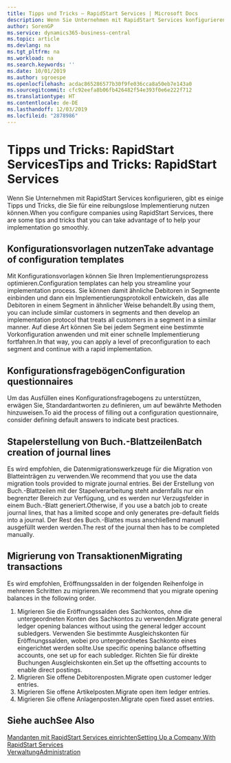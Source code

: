 ```yaml
---
title: Tipps und Tricks – RapidStart Services | Microsoft Docs
description: Wenn Sie Unternehmen mit RapidStart Services konfigurieren, gibt es einige Tipps und Tricks, die Sie für eine reibungslose Implementierung nutzen können.
author: SorenGP
ms.service: dynamics365-business-central
ms.topic: article
ms.devlang: na
ms.tgt_pltfrm: na
ms.workload: na
ms.search.keywords: ''
ms.date: 10/01/2019
ms.author: sgroespe
ms.openlocfilehash: acdac865286577b30f9fe036cca8a50eb7e143a0
ms.sourcegitcommit: cfc92eefa8b06fb426482f54e393f0e6e222f712
ms.translationtype: HT
ms.contentlocale: de-DE
ms.lasthandoff: 12/03/2019
ms.locfileid: "2878986"
---
```

# <a name="tips-and-tricks-rapidstart-services"></a><span data-ttu-id="dc5d2-103">Tipps und Tricks: RapidStart Services</span><span class="sxs-lookup"><span data-stu-id="dc5d2-103">Tips and Tricks: RapidStart Services</span></span>
<span data-ttu-id="dc5d2-104">Wenn Sie Unternehmen mit RapidStart Services konfigurieren, gibt es einige Tipps und Tricks, die Sie für eine reibungslose Implementierung nutzen können.</span><span class="sxs-lookup"><span data-stu-id="dc5d2-104">When you configure companies using RapidStart Services, there are some tips and tricks that you can take advantage of to help your implementation go smoothly.</span></span>  

## <a name="take-advantage-of-configuration-templates"></a><span data-ttu-id="dc5d2-105">Konfigurationsvorlagen nutzen</span><span class="sxs-lookup"><span data-stu-id="dc5d2-105">Take advantage of configuration templates</span></span>  
<span data-ttu-id="dc5d2-106">Mit Konfigurationsvorlagen können Sie Ihren Implementierungsprozess optimieren.</span><span class="sxs-lookup"><span data-stu-id="dc5d2-106">Configuration templates can help you streamline your implementation process.</span></span> <span data-ttu-id="dc5d2-107">Sie können damit ähnliche Debitoren in Segmente einbinden und dann ein Implementierungsprotokoll entwickeln, das alle Debitoren in einem Segment in ähnlicher Weise behandelt.</span><span class="sxs-lookup"><span data-stu-id="dc5d2-107">By using them, you can include similar customers in segments and then develop an implementation protocol that treats all customers in a segment in a similar manner.</span></span> <span data-ttu-id="dc5d2-108">Auf diese Art können Sie bei jedem Segment eine bestimmte Vorkonfiguration anwenden und mit einer schnelle Implementierung fortfahren.</span><span class="sxs-lookup"><span data-stu-id="dc5d2-108">In that way, you can apply a level of preconfiguration to each segment and continue with a rapid implementation.</span></span>  

## <a name="configuration-questionnaires"></a><span data-ttu-id="dc5d2-109">Konfigurationsfragebögen</span><span class="sxs-lookup"><span data-stu-id="dc5d2-109">Configuration questionnaires</span></span>  
<span data-ttu-id="dc5d2-110">Um das Ausfüllen eines Konfigurationsfragebogens zu unterstützen, erwägen Sie, Standardantworten zu definieren, um auf bewährte Methoden hinzuweisen.</span><span class="sxs-lookup"><span data-stu-id="dc5d2-110">To aid the process of filling out a configuration questionnaire, consider defining default answers to indicate best practices.</span></span>  

## <a name="batch-creation-of-journal-lines"></a><span data-ttu-id="dc5d2-111">Stapelerstellung von Buch.-Blattzeilen</span><span class="sxs-lookup"><span data-stu-id="dc5d2-111">Batch creation of journal lines</span></span>  
<span data-ttu-id="dc5d2-112">Es wird empfohlen, die Datenmigrationswerkzeuge für die Migration von Blatteinträgen zu verwenden.</span><span class="sxs-lookup"><span data-stu-id="dc5d2-112">We recommend that you use the data migration tools provided to migrate journal entries.</span></span> <span data-ttu-id="dc5d2-113">Bei der Erstellung von Buch.-Blattzeilen mit der Stapelverarbeitung steht andernfalls nur ein begrenzter Bereich zur Verfügung, und es werden nur Verzugsfelder in einem Buch.-Blatt generiert.</span><span class="sxs-lookup"><span data-stu-id="dc5d2-113">Otherwise, if you use a batch job to create journal lines, that has a limited scope and only generates pre-default fields into a journal.</span></span> <span data-ttu-id="dc5d2-114">Der Rest des Buch.-Blattes muss anschließend manuell ausgefüllt werden werden.</span><span class="sxs-lookup"><span data-stu-id="dc5d2-114">The rest of the journal then has to be completed manually.</span></span>  

## <a name="migrating-transactions"></a><span data-ttu-id="dc5d2-115">Migrierung von Transaktionen</span><span class="sxs-lookup"><span data-stu-id="dc5d2-115">Migrating transactions</span></span>  
<span data-ttu-id="dc5d2-116">Es wird empfohlen, Eröffnungssalden in der folgenden Reihenfolge in mehreren Schritten zu migrieren.</span><span class="sxs-lookup"><span data-stu-id="dc5d2-116">We recommend that you migrate opening balances in the following order.</span></span>  

1.  <span data-ttu-id="dc5d2-117">Migrieren Sie die Eröffnungssalden des Sachkontos, ohne die untergeordneten Konten des Sachkontos zu verwenden.</span><span class="sxs-lookup"><span data-stu-id="dc5d2-117">Migrate general ledger opening balances without using the general ledger account subledgers.</span></span> <span data-ttu-id="dc5d2-118">Verwenden Sie bestimmte Ausgleichskonten für Eröffnungssalden, wobei pro untergeordnetes Sachkonto eines eingerichtet werden sollte.</span><span class="sxs-lookup"><span data-stu-id="dc5d2-118">Use specific opening balance offsetting accounts, one set up for each subledger.</span></span> <span data-ttu-id="dc5d2-119">Richten Sie für direkte Buchungen Ausgleichskonten ein.</span><span class="sxs-lookup"><span data-stu-id="dc5d2-119">Set up the offsetting accounts to enable direct postings.</span></span>  
2.  <span data-ttu-id="dc5d2-120">Migrieren Sie offene Debitorenposten.</span><span class="sxs-lookup"><span data-stu-id="dc5d2-120">Migrate open customer ledger entries.</span></span>  
3.  <span data-ttu-id="dc5d2-121">Migrieren Sie offene Artikelposten.</span><span class="sxs-lookup"><span data-stu-id="dc5d2-121">Migrate open item ledger entries.</span></span>  
4.  <span data-ttu-id="dc5d2-122">Migrieren Sie offene Anlagenposten.</span><span class="sxs-lookup"><span data-stu-id="dc5d2-122">Migrate open fixed asset entries.</span></span>  

## <a name="see-also"></a><span data-ttu-id="dc5d2-123">Siehe auch</span><span class="sxs-lookup"><span data-stu-id="dc5d2-123">See Also</span></span>  
[<span data-ttu-id="dc5d2-124">Mandanten mit RapidStart Services einrichten</span><span class="sxs-lookup"><span data-stu-id="dc5d2-124">Setting Up a Company With RapidStart Services</span></span>](admin-set-up-a-company-with-rapidstart.md)  
[<span data-ttu-id="dc5d2-125">Verwaltung</span><span class="sxs-lookup"><span data-stu-id="dc5d2-125">Administration</span></span>](admin-setup-and-administration.md)
